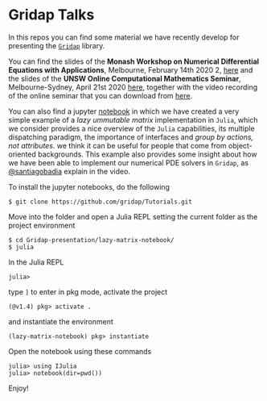 # Gridap Talks

In this repos you can find some material we have recently develop for presenting the [`Gridap`](https://github.com/gridap/Gridap.jl) library.

You can find the slides of the **Monash Workshop on Numerical Differential Equations with Applications**, Melbourne, February 14th 2020 2, [here](https://github.com/santiagobadia/Gridap-presentation/blob/master/MWNDEA-Melbourne/beamer-version/sbadia-mwndea.pdf) and the slides of the **UNSW Online Computational Mathematics Seminar**, Melbourne-Sydney, April 21st 2020 [here](https://github.com/santiagobadia/Gridap-presentation/blob/master/UNSW-comp-math-seminar/beamer-version/sbadia-unsw.pdf), together with the video recording of the online seminar that you can download from [here](https://github.com/santiagobadia/Gridap-presentation/blob/master/unsw-video/unsw-gridap-seminar-compressed.mp4).

You can also find a jupyter [notebook](https://github.com/santiagobadia/Gridap-presentation/blob/master/lazy-matrix-notebook/julia-basics.ipynb) in which we have created a very simple example of a _lazy ummutable matrix_ implementation in `Julia`, which we consider provides a nice overview of the `Julia` capabilities, its multiple dispatching paradigm, the importance of interfaces and _group by actions, not attributes_. we think it can be useful for people that come from object-oriented backgrounds. This example also provides some insight about how we have been able to implement our numerical PDE solvers in `Gridap`, as [@santiagobadia](https://github.com/santiagobadia) explain in the video.

To install the jupyter notebooks, do the following

```
$ git clone https://github.com/gridap/Tutorials.git
```

Move into the folder and open a Julia REPL setting the current folder as the project environment

```
$ cd Gridap-presentation/lazy-matrix-notebook/
$ julia
```
In the Julia REPL
```
julia> 
```
type `]` to enter in pkg mode, activate the project
```
(@v1.4) pkg> activate .
```
and instantiate the environment
```
(lazy-matrix-notebook) pkg> instantiate
```
Open the notebook using these commands
```
julia> using IJulia
julia> notebook(dir=pwd())
```
Enjoy!
